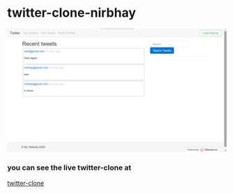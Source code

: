 # twitter-clone-nirbhay

![](images/image.png)

### you can see the live twitter-clone at
[twitter-clone](https://clone-nirbhay.000webhostapp.com/)
